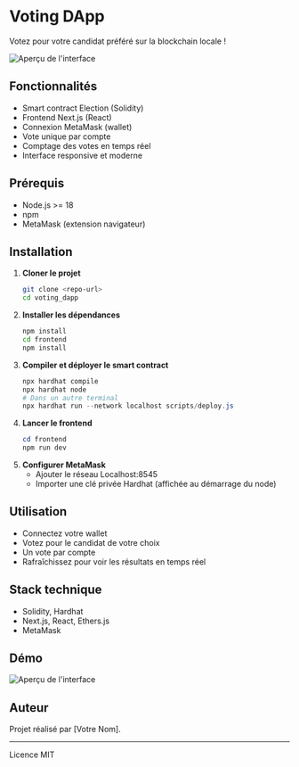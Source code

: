 # Voting DApp

Votez pour votre candidat préféré sur la blockchain locale !

![Aperçu de l'interface](./frontend/public/demo-ui.png)

## Fonctionnalités
- Smart contract Election (Solidity)
- Frontend Next.js (React)
- Connexion MetaMask (wallet)
- Vote unique par compte
- Comptage des votes en temps réel
- Interface responsive et moderne

## Prérequis
- Node.js >= 18
- npm
- MetaMask (extension navigateur)

## Installation
1. **Cloner le projet**
	```bash
	git clone <repo-url>
	cd voting_dapp
	```
2. **Installer les dépendances**
	```bash
	npm install
	cd frontend
	npm install
	```
3. **Compiler et déployer le smart contract**
	```powershell
	npx hardhat compile
	npx hardhat node
	# Dans un autre terminal
	npx hardhat run --network localhost scripts/deploy.js
	```
4. **Lancer le frontend**
	```powershell
	cd frontend
	npm run dev
	```
5. **Configurer MetaMask**
	- Ajouter le réseau Localhost:8545
	- Importer une clé privée Hardhat (affichée au démarrage du node)

## Utilisation
- Connectez votre wallet
- Votez pour le candidat de votre choix
- Un vote par compte
- Rafraîchissez pour voir les résultats en temps réel

## Stack technique
- Solidity, Hardhat
- Next.js, React, Ethers.js
- MetaMask

## Démo
![Aperçu de l'interface](./frontend/public/demo-ui.png)

## Auteur
Projet réalisé par [Votre Nom].

---
Licence MIT
